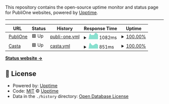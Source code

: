 This repository contains the open-source uptime monitor and status page for PubliOne websites, powered by [Upptime](https://github.com/upptime/upptime).

---

<!--start: status pages-->
<!-- This summary is generated by Upptime (https://github.com/upptime/upptime) -->
<!-- Do not edit this manually, your changes will be overwritten -->
<!-- prettier-ignore -->
| URL | Status | History | Response Time | Uptime |
| --- | ------ | ------- | ------------- | ------ |
| <img alt="" src="https://icons.duckduckgo.com/ip3/publione.it.ico" height="13"> [PubliOne](https://publione.it) | 🟩 Up | [publi-one.yml](https://github.com/LucaRosaldi/p1-uptime-robot/commits/HEAD/history/publi-one.yml) | <details><summary><img alt="Response time graph" src="./graphs/publi-one/response-time-week.png" height="20"> 1082ms</summary><br><a href="https://LucaRosaldi.github.io/p1-uptime-robot/history/publi-one"><img alt="Response time 1179" src="https://img.shields.io/endpoint?url=https%3A%2F%2Fraw.githubusercontent.com%2FLucaRosaldi%2Fp1-uptime-robot%2FHEAD%2Fapi%2Fpubli-one%2Fresponse-time.json"></a><br><a href="https://LucaRosaldi.github.io/p1-uptime-robot/history/publi-one"><img alt="24-hour response time 1082" src="https://img.shields.io/endpoint?url=https%3A%2F%2Fraw.githubusercontent.com%2FLucaRosaldi%2Fp1-uptime-robot%2FHEAD%2Fapi%2Fpubli-one%2Fresponse-time-day.json"></a><br><a href="https://LucaRosaldi.github.io/p1-uptime-robot/history/publi-one"><img alt="7-day response time 1082" src="https://img.shields.io/endpoint?url=https%3A%2F%2Fraw.githubusercontent.com%2FLucaRosaldi%2Fp1-uptime-robot%2FHEAD%2Fapi%2Fpubli-one%2Fresponse-time-week.json"></a><br><a href="https://LucaRosaldi.github.io/p1-uptime-robot/history/publi-one"><img alt="30-day response time 1091" src="https://img.shields.io/endpoint?url=https%3A%2F%2Fraw.githubusercontent.com%2FLucaRosaldi%2Fp1-uptime-robot%2FHEAD%2Fapi%2Fpubli-one%2Fresponse-time-month.json"></a><br><a href="https://LucaRosaldi.github.io/p1-uptime-robot/history/publi-one"><img alt="1-year response time 1174" src="https://img.shields.io/endpoint?url=https%3A%2F%2Fraw.githubusercontent.com%2FLucaRosaldi%2Fp1-uptime-robot%2FHEAD%2Fapi%2Fpubli-one%2Fresponse-time-year.json"></a></details> | <details><summary><a href="https://LucaRosaldi.github.io/p1-uptime-robot/history/publi-one">100.00%</a></summary><a href="https://LucaRosaldi.github.io/p1-uptime-robot/history/publi-one"><img alt="All-time uptime 99.39%" src="https://img.shields.io/endpoint?url=https%3A%2F%2Fraw.githubusercontent.com%2FLucaRosaldi%2Fp1-uptime-robot%2FHEAD%2Fapi%2Fpubli-one%2Fuptime.json"></a><br><a href="https://LucaRosaldi.github.io/p1-uptime-robot/history/publi-one"><img alt="24-hour uptime 100.00%" src="https://img.shields.io/endpoint?url=https%3A%2F%2Fraw.githubusercontent.com%2FLucaRosaldi%2Fp1-uptime-robot%2FHEAD%2Fapi%2Fpubli-one%2Fuptime-day.json"></a><br><a href="https://LucaRosaldi.github.io/p1-uptime-robot/history/publi-one"><img alt="7-day uptime 100.00%" src="https://img.shields.io/endpoint?url=https%3A%2F%2Fraw.githubusercontent.com%2FLucaRosaldi%2Fp1-uptime-robot%2FHEAD%2Fapi%2Fpubli-one%2Fuptime-week.json"></a><br><a href="https://LucaRosaldi.github.io/p1-uptime-robot/history/publi-one"><img alt="30-day uptime 99.85%" src="https://img.shields.io/endpoint?url=https%3A%2F%2Fraw.githubusercontent.com%2FLucaRosaldi%2Fp1-uptime-robot%2FHEAD%2Fapi%2Fpubli-one%2Fuptime-month.json"></a><br><a href="https://LucaRosaldi.github.io/p1-uptime-robot/history/publi-one"><img alt="1-year uptime 99.81%" src="https://img.shields.io/endpoint?url=https%3A%2F%2Fraw.githubusercontent.com%2FLucaRosaldi%2Fp1-uptime-robot%2FHEAD%2Fapi%2Fpubli-one%2Fuptime-year.json"></a></details>
| <img alt="" src="https://icons.duckduckgo.com/ip3/casta.com.ico" height="13"> [Casta](https://casta.com) | 🟩 Up | [casta.yml](https://github.com/LucaRosaldi/p1-uptime-robot/commits/HEAD/history/casta.yml) | <details><summary><img alt="Response time graph" src="./graphs/casta/response-time-week.png" height="20"> 851ms</summary><br><a href="https://LucaRosaldi.github.io/p1-uptime-robot/history/casta"><img alt="Response time 882" src="https://img.shields.io/endpoint?url=https%3A%2F%2Fraw.githubusercontent.com%2FLucaRosaldi%2Fp1-uptime-robot%2FHEAD%2Fapi%2Fcasta%2Fresponse-time.json"></a><br><a href="https://LucaRosaldi.github.io/p1-uptime-robot/history/casta"><img alt="24-hour response time 703" src="https://img.shields.io/endpoint?url=https%3A%2F%2Fraw.githubusercontent.com%2FLucaRosaldi%2Fp1-uptime-robot%2FHEAD%2Fapi%2Fcasta%2Fresponse-time-day.json"></a><br><a href="https://LucaRosaldi.github.io/p1-uptime-robot/history/casta"><img alt="7-day response time 851" src="https://img.shields.io/endpoint?url=https%3A%2F%2Fraw.githubusercontent.com%2FLucaRosaldi%2Fp1-uptime-robot%2FHEAD%2Fapi%2Fcasta%2Fresponse-time-week.json"></a><br><a href="https://LucaRosaldi.github.io/p1-uptime-robot/history/casta"><img alt="30-day response time 861" src="https://img.shields.io/endpoint?url=https%3A%2F%2Fraw.githubusercontent.com%2FLucaRosaldi%2Fp1-uptime-robot%2FHEAD%2Fapi%2Fcasta%2Fresponse-time-month.json"></a><br><a href="https://LucaRosaldi.github.io/p1-uptime-robot/history/casta"><img alt="1-year response time 882" src="https://img.shields.io/endpoint?url=https%3A%2F%2Fraw.githubusercontent.com%2FLucaRosaldi%2Fp1-uptime-robot%2FHEAD%2Fapi%2Fcasta%2Fresponse-time-year.json"></a></details> | <details><summary><a href="https://LucaRosaldi.github.io/p1-uptime-robot/history/casta">100.00%</a></summary><a href="https://LucaRosaldi.github.io/p1-uptime-robot/history/casta"><img alt="All-time uptime 99.83%" src="https://img.shields.io/endpoint?url=https%3A%2F%2Fraw.githubusercontent.com%2FLucaRosaldi%2Fp1-uptime-robot%2FHEAD%2Fapi%2Fcasta%2Fuptime.json"></a><br><a href="https://LucaRosaldi.github.io/p1-uptime-robot/history/casta"><img alt="24-hour uptime 100.00%" src="https://img.shields.io/endpoint?url=https%3A%2F%2Fraw.githubusercontent.com%2FLucaRosaldi%2Fp1-uptime-robot%2FHEAD%2Fapi%2Fcasta%2Fuptime-day.json"></a><br><a href="https://LucaRosaldi.github.io/p1-uptime-robot/history/casta"><img alt="7-day uptime 100.00%" src="https://img.shields.io/endpoint?url=https%3A%2F%2Fraw.githubusercontent.com%2FLucaRosaldi%2Fp1-uptime-robot%2FHEAD%2Fapi%2Fcasta%2Fuptime-week.json"></a><br><a href="https://LucaRosaldi.github.io/p1-uptime-robot/history/casta"><img alt="30-day uptime 99.85%" src="https://img.shields.io/endpoint?url=https%3A%2F%2Fraw.githubusercontent.com%2FLucaRosaldi%2Fp1-uptime-robot%2FHEAD%2Fapi%2Fcasta%2Fuptime-month.json"></a><br><a href="https://LucaRosaldi.github.io/p1-uptime-robot/history/casta"><img alt="1-year uptime 99.73%" src="https://img.shields.io/endpoint?url=https%3A%2F%2Fraw.githubusercontent.com%2FLucaRosaldi%2Fp1-uptime-robot%2FHEAD%2Fapi%2Fcasta%2Fuptime-year.json"></a></details>

<!--end: status pages-->

[**Status website →**](https://lucarosaldi.github.io/p1-uptime-robot/)

## 📄 License

- Powered by: [Upptime](https://github.com/upptime/upptime)
- Code: [MIT](./LICENSE) © [Upptime](https://upptime.js.org)
- Data in the `./history` directory: [Open Database License](https://opendatacommons.org/licenses/odbl/1-0/)
